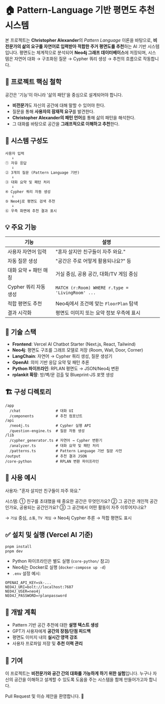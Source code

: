# 🏠 Pattern-Language 기반 평면도 추천 시스템

본 프로젝트는 **Christopher Alexander**의 *Pattern Language* 이론을 바탕으로, **비전문가의 삶의 요구를 자연어로 입력받아 적합한 주거 평면도를 추천**하는 AI 기반 시스템입니다. 평면도는 체계적으로 분석되어 **Neo4j 그래프 데이터베이스**에 저장되며, 시스템은 자연어 대화 → 구조화된 질문 → Cypher 쿼리 생성 → 추천의 흐름으로 작동합니다.

## 🧬 프로젝트 핵심 철학

공간은 '기능'이 아니라 '삶의 패턴'을 중심으로 설계되어야 합니다.
* **비전문가**도 자신의 공간에 대해 말할 수 있어야 한다.
* 질문을 통해 **사용자의 잠재적 요구**를 발견한다.
* **Christopher Alexander의 패턴 언어**를 통해 삶의 패턴을 해석한다.
* 그 대화를 바탕으로 공간을 **그래프적으로 이해하고 추천**한다.

## 📂 시스템 구성도

```
사용자 입력
   ↓
① 자유 응답
   ↓
② 3개의 질문 (Pattern Language 기반)
   ↓
③ 대화 요약 및 패턴 처리
   ↓
④ Cypher 쿼리 자동 생성
   ↓
⑤ Neo4j로 평면도 검색 추천
   ↓
⑥ 우측 화면에 추천 결과 표시
```

## 💡 주요 기능

| 기능 | 설명 |
|------|------|
| 사용자 자연어 입력 | "혼자 살지만 친구들이 자주 와요." |
| 자동 질문 생성 | "공간은 주로 어떻게 활용되나요?" 등 |
| 대화 요약 + 패턴 매칭 | 거실 중심, 공용 공간, 대화/TV 게임 중심 |
| Cypher 쿼리 자동 생성 | `MATCH (r:Room) WHERE r.type = 'LivingRoom' ...` |
| 적합 평면도 추천 | Neo4j에서 조건에 맞는 `FloorPlan` 탐색 |
| 결과 시각화 | 평면도 이미지 또는 요약 정보 우측에 표시 |

## 💠 기술 스택

* **Frontend**: Vercel AI Chatbot Starter (Next.js, React, Tailwind)
* **Neo4j**: 평면도 구조를 그래프 모델로 저장 (Room, Wall, Door, Corner)
* **LangChain**: 자연어 → Cypher 쿼리 생성, 질문 생성기
* **OpenAI**: 의미 기반 응답 요약 및 패턴 추론
* **Python 파이프라인**: RPLAN 평면도 → JSON/Neo4j 변환
* **rplankit 확장**: 방/벽/문 검출 및 Blueprint-JS 포맷 생성

## 🏗️ 구성 디렉토리

```
/app
  /chat                # 대화 UI
  /components          # 추천 컴포넌트
/api
  /neo4j.ts            # Cypher 실행 API
  /question-engine.ts  # 질문 자동 생성
/lib
  /cypher_generator.ts # 자연어 → Cypher 변환기
  /analyzer.ts         # 대화 요약 및 패턴 처리
  /patterns.ts         # Pattern Language 기반 질문 사전
/output                # 추천 결과 JSON
/core-python           # RPLAN 변환 파이프라인
```

## 🥺 사용 예시

사용자: "혼자 살지만 친구들이 자주 와요."

시스템:
① 친구를 초대했을 때 중요한 공간은 무엇인가요?
② 그 공간은 개인적 공간인가요, 공용되는 공간인가요?
③ 그 공간에서 어떤 활동이 자주 이루어지나요?

→ `거실` 중심, `소통`, `TV 게임` → Neo4j Cypher 추론 → 적합 평면도 표시

## ✅ 설치 및 실행 (Vercel AI 기준)

```bash
pnpm install
pnpm dev
```

* Python 파이프라인은 별도 실행 (`core-python/` 참고)
* Neo4j는 Docker로 실행 (`docker-compose up -d`)
* `.env` 설정 예시:

```env
OPENAI_API_KEY=sk-...
NEO4J_URI=bolt://localhost:7687
NEO4J_USER=neo4j
NEO4J_PASSWORD=rplanpassword
```

## 📌 개발 계획

* Pattern 기반 공간 추천에 대한 **설명 텍스트 생성**
* GPT가 사용자에게 **공간의 장점/단점 피드백**
* 평면도 이미지 내의 **실시간 영역 강조**
* 사용자 프로파일 저장 및 **추천 이력 관리**

## 🤝 기여

이 프로젝트는 **비전문가와 공간 간의 대화를 가능하게 하기 위한 실험**입니다. 누구나 자신의 공간을 이해하고 설계할 수 있도록 도움을 주는 시스템을 함께 만들어가고자 합니다.

Pull Request 및 이슈 제안을 환영합니다. 🤝
